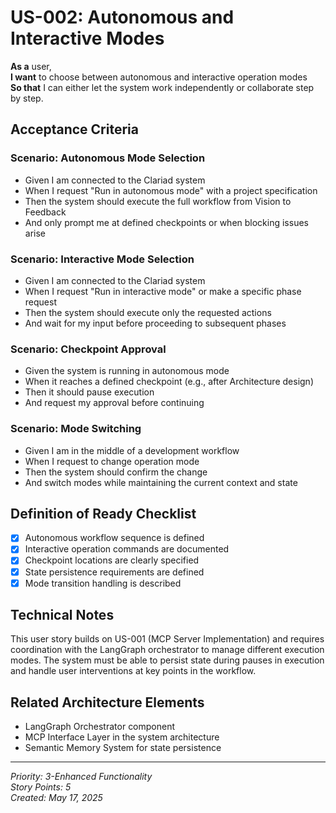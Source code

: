 # US-002: Autonomous and Interactive Modes

**As a** user,  
**I want** to choose between autonomous and interactive operation modes  
**So that** I can either let the system work independently or collaborate step by step.

## Acceptance Criteria

### Scenario: Autonomous Mode Selection
- Given I am connected to the Clariad system
- When I request "Run in autonomous mode" with a project specification
- Then the system should execute the full workflow from Vision to Feedback
- And only prompt me at defined checkpoints or when blocking issues arise

### Scenario: Interactive Mode Selection
- Given I am connected to the Clariad system
- When I request "Run in interactive mode" or make a specific phase request
- Then the system should execute only the requested actions
- And wait for my input before proceeding to subsequent phases

### Scenario: Checkpoint Approval
- Given the system is running in autonomous mode
- When it reaches a defined checkpoint (e.g., after Architecture design)
- Then it should pause execution
- And request my approval before continuing

### Scenario: Mode Switching
- Given I am in the middle of a development workflow
- When I request to change operation mode
- Then the system should confirm the change
- And switch modes while maintaining the current context and state

## Definition of Ready Checklist

- [x] Autonomous workflow sequence is defined
- [x] Interactive operation commands are documented
- [x] Checkpoint locations are clearly specified
- [x] State persistence requirements are defined
- [x] Mode transition handling is described

## Technical Notes

This user story builds on US-001 (MCP Server Implementation) and requires coordination with the LangGraph orchestrator to manage different execution modes. The system must be able to persist state during pauses in execution and handle user interventions at key points in the workflow.

## Related Architecture Elements

- LangGraph Orchestrator component
- MCP Interface Layer in the system architecture
- Semantic Memory System for state persistence

---

*Priority: 3-Enhanced Functionality*  
*Story Points: 5*  
*Created: May 17, 2025*